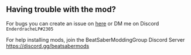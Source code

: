 ## Having trouble with the mod?

For bugs you can create an issue on [here](/issues) or DM me on Discord `EnderdracheLP#2305`

For help installing mods, join the BeatSaberModdingGroup Discord Server https://discord.gg/beatsabermods
